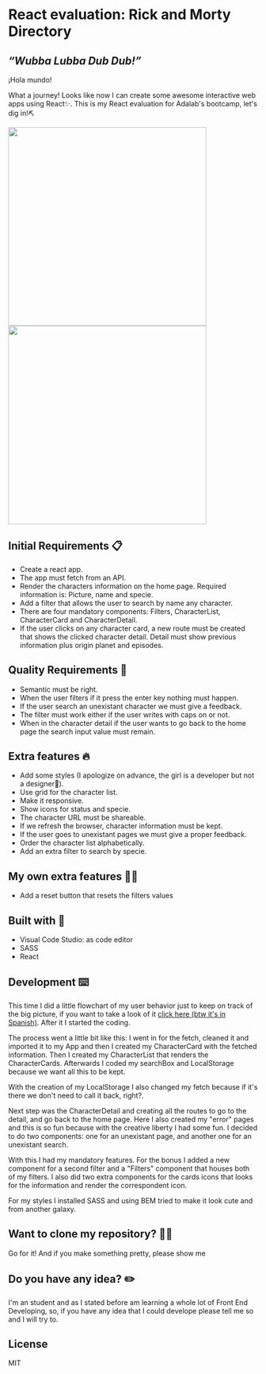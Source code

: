 # React evaluation: Rick and Morty Directory
## _“Wubba Lubba Dub Dub!”_
¡Hola mundo!

What a journey! Looks like now  I can create some awesome interactive web apps using React✨. This is my React evaluation for Adalab's bootcamp, let's dig in!⛏️

<img src="https://user-images.githubusercontent.com/81619759/122358191-b5d88300-cf54-11eb-9261-3359076e6d5b.png" width="400"/>  <img src="https://user-images.githubusercontent.com/81619759/122358585-0fd94880-cf55-11eb-9a1f-7bc2dc9f6864.png" width="400"/>



## Initial Requirements 📋

- Create a react app.
- The app must fetch from an API.
- Render the characters information on the home page. Required information is: Picture, name and specie.
- Add a filter that allows the user to search by name any character.
- There are four mandatory components: Filters, CharacterList, CharacterCard and CharacterDetail.
- If the user clicks on any character card, a new route must be created that shows the clicked character detail. Detail must show previous information plus origin planet and episodes.

## Quality Requirements 🌟
- Semantic must be right.
- When the user filters if it press the enter key nothing must happen.
- If the user search an unexistant character we must give a feedback.
- The filter must work either if the user writes with caps on or not.
- When in the character detail if the user wants to go back to the home page the search input value must remain.

## Extra features 🔥
- Add some styles (I apologize on advance, the girl is a developer  but not a designer😬).
- Use grid for the character list.
- Make it responsive.
- Show icons for status and specie.
- The character URL must be shareable.
- If we refresh the browser, character information must be kept.
- If the user goes  to unexistant pages we must give a proper feedback.
- Order the character list alphabetically.
- Add an extra filter to search by specie.

## My own extra features 👩‍🎤
- Add a reset button that resets the filters values

## Built with 🔨
- Visual Code Studio: as code editor
- SASS
- React

## Development ⌨️

This time I did a little flowchart of my user behavior just to keep on track of the big picture, if you want to take a look of it [click here (btw it's in Spanish)](https://docs.google.com/drawings/d/1iJRCx4ieJaNdu5ptfl6HETch8AOpyFEgWj_zwv5roVM/edit). After it I started the coding. 

The process went a little bit like this: I went in for the fetch, cleaned it and imported it to my App and then I created my CharacterCard with the fetched information. Then I created my CharacterList that renders the CharacterCards. Afterwards  I coded my searchBox and LocalStorage because we want all this to be kept.

With the creation of my LocalStorage I also changed my fetch because if it's there we don't need to call it back, right?. 

Next step was the CharacterDetail and creating all the routes to go to the detail, and go back to the home page. Here I also created my "error" pages and this is  so fun because with the creative liberty I had some fun. I decided to do two components: one for an unexistant page, and another one for an unexistant search.

With this I had my  mandatory features. For the bonus I added a new component for a second filter and a "Filters" component that houses both of my filters. I also did two extra components for the cards icons that looks for the information and render the correspondent icon.

For my styles I installed SASS and using BEM tried to make it look cute and from another galaxy.


## Want to clone my repository? 🐑🐑

Go for it! And if you make something pretty, please show me

## Do you have any idea? ✏️

I'm an student and as I stated before am learning a whole lot of Front End Developing, so, if  you have any idea that I could develope please tell me so and I will try to.

## License

MIT
